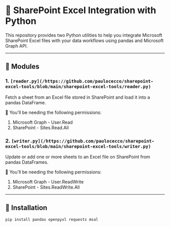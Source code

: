# 📁 SharePoint Excel Integration with Python

This repository provides two Python utilities to help you integrate Microsoft SharePoint Excel files with your data workflows using pandas and Microsoft Graph API.

---

## 🔧 Modules

### 1. `[reader.py](/https://github.com/paulocecco/sharepoint-excel-tools/blob/main/sharepoint-excel-tools/reader.py)`

Fetch a sheet from an Excel file stored in SharePoint and load it into a pandas DataFrame.

📝 You'll be needing the following permissions:
1) Microsoft Graph - User.Read
2) SharePoint - Sites.Read.All

### 2. `[writer.py](/https://github.com/paulocecco/sharepoint-excel-tools/blob/main/sharepoint-excel-tools/writer.py)`

Update or add one or more sheets to an Excel file on SharePoint from pandas DataFrames.

📝 You'll be needing the following permissions:
1) Microsoft Graph - User.ReadWrite
2) SharePoint - Sites.ReadWrite.All

---

## 🚀 Installation

```bash
pip install pandas openpyxl requests msal
